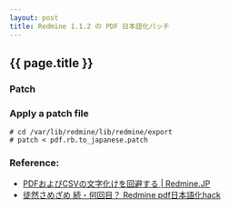 ```yaml
---
layout: post
title: Redmine 1.1.2 の PDF 日本語化パッチ
---
```


{{ page.title }}
--------------------------------------------------------------------------------

### Patch

<script src="http://gist.github.com/882743.js?file=pdf.rb.to_japanese.patch"></script>


### Apply a patch file

    # cd /var/lib/redmine/lib/redmine/export
    # patch < pdf.rb.to_japanese.patch


### Reference:

- [PDFおよびCSVの文字化けを回避する | Redmine.JP](http://redmine.jp/faq/general/pdfcsv/ "PDFおよびCSVの文字化けを回避する | Redmine.JP")
- [徒然さめざめ 続・何回目？ Redmine pdf日本語化hack](http://fmkt.blog65.fc2.com/blog-entry-148.html "徒然さめざめ 続・何回目？ Redmine pdf日本語化hack")
